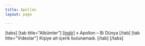 ```yaml
---
title: Apollon
layout: page

---
```

\[tabs\] \[tab title="Albümler"\] <a href="https://cloud.mail.ru/public/e809dd6d29bd/Apollon%20-%20Bi%20D%C3%BCnya" target="_blank">[indir]</a>  »  Apollon &#8211; Bi Dünya \[/tab\] \[tab title="Videolar"\] Kişiye ait içerik bulunamadı. \[/tab\] \[/tabs\]